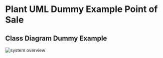 # Plant UML Dummy Example Point of Sale

## Class Diagram Dummy Example

![system overview](http://www.plantuml.com/plantuml/proxy?cache=no&src=https://raw.githubusercontent.com/alfieqashwa/plant-uml-dummy-example/master/class-diagram.puml)